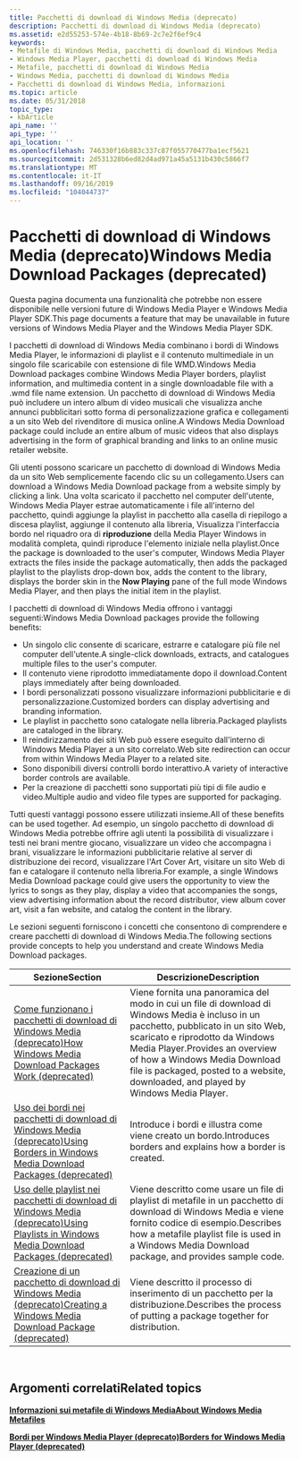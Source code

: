 ```yaml
---
title: Pacchetti di download di Windows Media (deprecato)
description: Pacchetti di download di Windows Media (deprecato)
ms.assetid: e2d55253-574e-4b18-8b69-2c7e2f6ef9c4
keywords:
- Metafile di Windows Media, pacchetti di download di Windows Media
- Windows Media Player, pacchetti di download di Windows Media
- Metafile, pacchetti di download di Windows Media
- Windows Media, pacchetti di download di Windows Media
- Pacchetti di download di Windows Media, informazioni
ms.topic: article
ms.date: 05/31/2018
topic_type:
- kbArticle
api_name: ''
api_type: ''
api_location: ''
ms.openlocfilehash: 746330f16b883c337c87f055770477ba1ecf5621
ms.sourcegitcommit: 2d531328b6ed82d4ad971a45a5131b430c5866f7
ms.translationtype: MT
ms.contentlocale: it-IT
ms.lasthandoff: 09/16/2019
ms.locfileid: "104044737"
---
```

# <a name="windows-media-download-packages-deprecated"></a><span data-ttu-id="9d3b0-108">Pacchetti di download di Windows Media (deprecato)</span><span class="sxs-lookup"><span data-stu-id="9d3b0-108">Windows Media Download Packages (deprecated)</span></span>

<span data-ttu-id="9d3b0-109">Questa pagina documenta una funzionalità che potrebbe non essere disponibile nelle versioni future di Windows Media Player e Windows Media Player SDK.</span><span class="sxs-lookup"><span data-stu-id="9d3b0-109">This page documents a feature that may be unavailable in future versions of Windows Media Player and the Windows Media Player SDK.</span></span>

<span data-ttu-id="9d3b0-110">I pacchetti di download di Windows Media combinano i bordi di Windows Media Player, le informazioni di playlist e il contenuto multimediale in un singolo file scaricabile con estensione di file WMD.</span><span class="sxs-lookup"><span data-stu-id="9d3b0-110">Windows Media Download packages combine Windows Media Player borders, playlist information, and multimedia content in a single downloadable file with a .wmd file name extension.</span></span> <span data-ttu-id="9d3b0-111">Un pacchetto di download di Windows Media può includere un intero album di video musicali che visualizza anche annunci pubblicitari sotto forma di personalizzazione grafica e collegamenti a un sito Web del rivenditore di musica online.</span><span class="sxs-lookup"><span data-stu-id="9d3b0-111">A Windows Media Download package could include an entire album of music videos that also displays advertising in the form of graphical branding and links to an online music retailer website.</span></span>

<span data-ttu-id="9d3b0-112">Gli utenti possono scaricare un pacchetto di download di Windows Media da un sito Web semplicemente facendo clic su un collegamento.</span><span class="sxs-lookup"><span data-stu-id="9d3b0-112">Users can download a Windows Media Download package from a website simply by clicking a link.</span></span> <span data-ttu-id="9d3b0-113">Una volta scaricato il pacchetto nel computer dell'utente, Windows Media Player estrae automaticamente i file all'interno del pacchetto, quindi aggiunge la playlist in pacchetto alla casella di riepilogo a discesa playlist, aggiunge il contenuto alla libreria, Visualizza l'interfaccia bordo nel riquadro ora di **riproduzione** della Media Player Windows in modalità completa, quindi riproduce l'elemento iniziale nella playlist.</span><span class="sxs-lookup"><span data-stu-id="9d3b0-113">Once the package is downloaded to the user's computer, Windows Media Player extracts the files inside the package automatically, then adds the packaged playlist to the playlists drop-down box, adds the content to the library, displays the border skin in the **Now Playing** pane of the full mode Windows Media Player, and then plays the initial item in the playlist.</span></span>

<span data-ttu-id="9d3b0-114">I pacchetti di download di Windows Media offrono i vantaggi seguenti:</span><span class="sxs-lookup"><span data-stu-id="9d3b0-114">Windows Media Download packages provide the following benefits:</span></span>

-   <span data-ttu-id="9d3b0-115">Un singolo clic consente di scaricare, estrarre e catalogare più file nel computer dell'utente.</span><span class="sxs-lookup"><span data-stu-id="9d3b0-115">A single-click downloads, extracts, and catalogues multiple files to the user's computer.</span></span>
-   <span data-ttu-id="9d3b0-116">Il contenuto viene riprodotto immediatamente dopo il download.</span><span class="sxs-lookup"><span data-stu-id="9d3b0-116">Content plays immediately after being downloaded.</span></span>
-   <span data-ttu-id="9d3b0-117">I bordi personalizzati possono visualizzare informazioni pubblicitarie e di personalizzazione.</span><span class="sxs-lookup"><span data-stu-id="9d3b0-117">Customized borders can display advertising and branding information.</span></span>
-   <span data-ttu-id="9d3b0-118">Le playlist in pacchetto sono catalogate nella libreria.</span><span class="sxs-lookup"><span data-stu-id="9d3b0-118">Packaged playlists are cataloged in the library.</span></span>
-   <span data-ttu-id="9d3b0-119">Il reindirizzamento dei siti Web può essere eseguito dall'interno di Windows Media Player a un sito correlato.</span><span class="sxs-lookup"><span data-stu-id="9d3b0-119">Web site redirection can occur from within Windows Media Player to a related site.</span></span>
-   <span data-ttu-id="9d3b0-120">Sono disponibili diversi controlli bordo interattivo.</span><span class="sxs-lookup"><span data-stu-id="9d3b0-120">A variety of interactive border controls are available.</span></span>
-   <span data-ttu-id="9d3b0-121">Per la creazione di pacchetti sono supportati più tipi di file audio e video.</span><span class="sxs-lookup"><span data-stu-id="9d3b0-121">Multiple audio and video file types are supported for packaging.</span></span>

<span data-ttu-id="9d3b0-122">Tutti questi vantaggi possono essere utilizzati insieme.</span><span class="sxs-lookup"><span data-stu-id="9d3b0-122">All of these benefits can be used together.</span></span> <span data-ttu-id="9d3b0-123">Ad esempio, un singolo pacchetto di download di Windows Media potrebbe offrire agli utenti la possibilità di visualizzare i testi nei brani mentre giocano, visualizzare un video che accompagna i brani, visualizzare le informazioni pubblicitarie relative al server di distribuzione dei record, visualizzare l'Art Cover Art, visitare un sito Web di fan e catalogare il contenuto nella libreria.</span><span class="sxs-lookup"><span data-stu-id="9d3b0-123">For example, a single Windows Media Download package could give users the opportunity to view the lyrics to songs as they play, display a video that accompanies the songs, view advertising information about the record distributor, view album cover art, visit a fan website, and catalog the content in the library.</span></span>

<span data-ttu-id="9d3b0-124">Le sezioni seguenti forniscono i concetti che consentono di comprendere e creare pacchetti di download di Windows Media.</span><span class="sxs-lookup"><span data-stu-id="9d3b0-124">The following sections provide concepts to help you understand and create Windows Media Download packages.</span></span>



| <span data-ttu-id="9d3b0-125">Sezione</span><span class="sxs-lookup"><span data-stu-id="9d3b0-125">Section</span></span>                                                                                                                               | <span data-ttu-id="9d3b0-126">Descrizione</span><span class="sxs-lookup"><span data-stu-id="9d3b0-126">Description</span></span>                                                                                                                                 |
|---------------------------------------------------------------------------------------------------------------------------------------|---------------------------------------------------------------------------------------------------------------------------------------------|
| [<span data-ttu-id="9d3b0-127">Come funzionano i pacchetti di download di Windows Media (deprecato)</span><span class="sxs-lookup"><span data-stu-id="9d3b0-127">How Windows Media Download Packages Work (deprecated)</span></span>](how-windows-media-download-packages-work--deprecated.md)                     | <span data-ttu-id="9d3b0-128">Viene fornita una panoramica del modo in cui un file di download di Windows Media è incluso in un pacchetto, pubblicato in un sito Web, scaricato e riprodotto da Windows Media Player.</span><span class="sxs-lookup"><span data-stu-id="9d3b0-128">Provides an overview of how a Windows Media Download file is packaged, posted to a website, downloaded, and played by Windows Media Player.</span></span> |
| [<span data-ttu-id="9d3b0-129">Uso dei bordi nei pacchetti di download di Windows Media (deprecato)</span><span class="sxs-lookup"><span data-stu-id="9d3b0-129">Using Borders in Windows Media Download Packages (deprecated)</span></span>](using-borders-in-windows-media-download-packages--deprecated.md)     | <span data-ttu-id="9d3b0-130">Introduce i bordi e illustra come viene creato un bordo.</span><span class="sxs-lookup"><span data-stu-id="9d3b0-130">Introduces borders and explains how a border is created.</span></span>                                                                                    |
| [<span data-ttu-id="9d3b0-131">Uso delle playlist nei pacchetti di download di Windows Media (deprecato)</span><span class="sxs-lookup"><span data-stu-id="9d3b0-131">Using Playlists in Windows Media Download Packages (deprecated)</span></span>](using-playlists-in-windows-media-download-packages--deprecated.md) | <span data-ttu-id="9d3b0-132">Viene descritto come usare un file di playlist di metafile in un pacchetto di download di Windows Media e viene fornito codice di esempio.</span><span class="sxs-lookup"><span data-stu-id="9d3b0-132">Describes how a metafile playlist file is used in a Windows Media Download package, and provides sample code.</span></span>                               |
| [<span data-ttu-id="9d3b0-133">Creazione di un pacchetto di download di Windows Media (deprecato)</span><span class="sxs-lookup"><span data-stu-id="9d3b0-133">Creating a Windows Media Download Package (deprecated)</span></span>](creating-a-windows-media-download-package--deprecated.md)                   | <span data-ttu-id="9d3b0-134">Viene descritto il processo di inserimento di un pacchetto per la distribuzione.</span><span class="sxs-lookup"><span data-stu-id="9d3b0-134">Describes the process of putting a package together for distribution.</span></span>                                                                       |



 

## <a name="related-topics"></a><span data-ttu-id="9d3b0-135">Argomenti correlati</span><span class="sxs-lookup"><span data-stu-id="9d3b0-135">Related topics</span></span>

<dl> <dt>

[<span data-ttu-id="9d3b0-136">**Informazioni sui metafile di Windows Media**</span><span class="sxs-lookup"><span data-stu-id="9d3b0-136">**About Windows Media Metafiles**</span></span>](about-windows-media-metafiles.md)
</dt> <dt>

[<span data-ttu-id="9d3b0-137">**Bordi per Windows Media Player (deprecato)**</span><span class="sxs-lookup"><span data-stu-id="9d3b0-137">**Borders for Windows Media Player (deprecated)**</span></span>](borders-for-windows-media-player--deprecated.md)
</dt> </dl>

 

 




